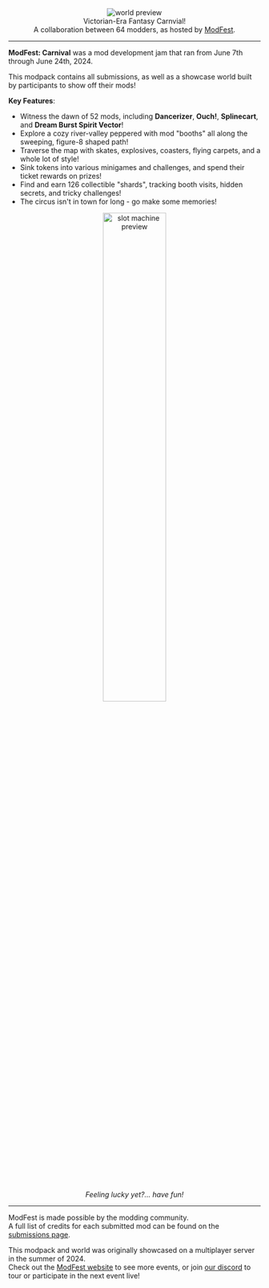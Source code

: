 <!--suppress HtmlDeprecatedTag, XmlDeprecatedElement -->
<center><img alt="world preview" src="https://cdn.modrinth.com/data/bixrnExB/images/4ec0816f85a662f7e47adbce37bc61ea7e6d764c.png" /></center>

<center>
Victorian-Era Fantasy Carnvial!<br/>
A collaboration between 64 modders, as hosted by <a href="https://modfest.net">ModFest</a>.
</center>

---

**ModFest: Carnival** was a mod development jam that ran from June 7th through June 24th, 2024.

This modpack contains all submissions, as well as a showcase world built by participants to show off their mods!

**Key Features**:
- Witness the dawn of 52 mods, including **Dancerizer**, **Ouch!**, **Splinecart**, and **Dream Burst Spirit Vector**!
- Explore a cozy river-valley peppered with mod "booths" all along the sweeping, figure-8 shaped path!
- Traverse the map with skates, explosives, coasters, flying carpets, and a whole lot of style!
- Sink tokens into various minigames and challenges, and spend their ticket rewards on prizes! 
- Find and earn 126 collectible "shards", tracking booth visits, hidden secrets, and tricky challenges!
- The circus isn't in town for long - go make some memories!

<center>
<img width="50%" alt="slot machine preview" src="https://cdn.modrinth.com/data/bixrnExB/images/f5b55bbb12a9f894f74e1e3cd7ccd732b3ecb1c7.png"/><br/>
<i>Feeling lucky yet?... have fun!</i>
</center>

---

ModFest is made possible by the modding community.<br/>
A full list of credits for each submitted mod can be found on the [submissions page](https://modfest.net/carnival/submissions).

This modpack and world was originally showcased on a multiplayer server in the summer of 2024.</br>
Check out the [ModFest website](https://modfest.net) to see more events, or join [our discord](https://discord.gg/gn543Ee) to tour or participate in the next event live!